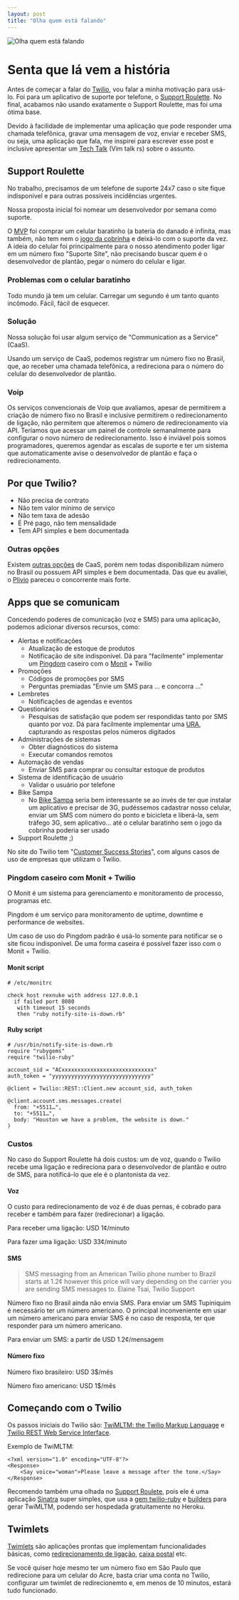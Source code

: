 ```yaml
---
layout: post
title: "Olha quem está falando"
---
```


![Olha quem está falando](/public/images/posts/look-who-is-talking.jpg)

# Senta que lá vem a história

Antes de começar a falar do [Twilio](http://www.twilio.com/), vou falar a minha motivação para usá-lo. Foi para um aplicativo de suporte por telefone, o [Support Roulette](https://github.com/phstc/support-roulette). No final, acabamos não usando exatamente o Support Roulette, mas foi uma ótima base.

Devido à facilidade de implementar uma aplicação que pode responder uma chamada telefônica, gravar uma mensagem de voz, enviar e receber SMS, ou seja, uma aplicação que fala, me inspirei para escrever esse post e inclusive apresentar um [Tech Talk](https://github.com/phstc/support-roulette/tree/master/slides) (Vim talk rs) sobre o assunto.

## Support Roulette

No trabalho, precisamos de um telefone de suporte 24x7 caso o site fique indisponível e para outras possíveis incidências urgentes.

Nossa proposta inicial foi nomear um desenvolvedor por semana como suporte.

O [MVP](http://en.wikipedia.org/wiki/Minimum_viable_product) foi comprar um celular baratinho (a bateria do danado é infinita, mas também, não tem nem o [jogo da cobrinha](http://en.wikipedia.org/wiki/Snake_(video_game\))) e deixá-lo com o suporte da vez. A ideia do celular foi principalmente para o nosso atendimento poder ligar em um número fixo "Suporte Site", não precisando buscar quem é o desenvolvedor de plantão, pegar o número do celular e ligar.

### Problemas com o celular baratinho

Todo mundo já tem um celular. Carregar um segundo é um tanto quanto incômodo. Fácil, fácil de esquecer.

### Solução

Nossa solução foi usar algum serviço de "Communication as a Service" (CaaS).

Usando um serviço de CaaS, podemos registrar um número fixo no Brasil, que, ao receber uma chamada telefônica, a redireciona para o número do celular do desenvolvedor de plantão.

### Voip

Os serviços convencionais de Voip que avaliamos, apesar de permitirem a criação de número fixo no Brasil e inclusive permitirem o redirecionamento de ligação, não permitem que alteremos o número de redirecionamento via API. Teríamos que acessar um painel de controle semanalmente para configurar o novo número de redirecionamento. Isso é inviável pois somos programadores, queremos agendar as escalas de suporte e ter um sistema que automaticamente avise o desenvolvedor de plantão e faça o redirecionamento.

## Por que Twilio?

* Não precisa de contrato
* Não tem valor mínimo de serviço
* Não tem taxa de adesão
* É Pré pago, não tem mensalidade
* Tem API simples e bem documentada

### Outras opções

Existem [outras opções](http://en.wikipedia.org/wiki/Twilio#Competitors) de CaaS, porém nem todas disponibilizam número no Brasil ou possuem API simples e bem documentada. Das que eu avaliei, o [Plivio](http://www.plivo.com/) pareceu o concorrente mais forte.

## Apps que se comunicam

Concedendo poderes de comunicação (voz e SMS) para uma aplicação, podemos adicionar diversos recursos, como:

* Alertas e notificações
  * Atualização de estoque de produtos
  * Notificação de site indisponível. Dá para "facilmente" implementar um [Pingdom](https://www.pingdom.com/) caseiro com o [Monit](http://mmonit.com/monit/) + Twilio
* Promoções
  * Códigos de promoções por SMS
  * Perguntas premiadas "Envie um SMS para … e concorra …"
* Lembretes
  * Notificações de agendas e eventos
* Questionários
  * Pesquisas de satisfação que podem ser respondidas tanto por SMS quanto por voz. Dá para facilmente implementar uma [URA](http://pt.wikipedia.org/wiki/Unidade_de_resposta_aud%C3%ADvel), capturando as respostas pelos números digitados
* Administrações de sistemas
  * Obter diagnósticos do sistema
  * Executar comandos remotos
* Automação de vendas
  * Enviar SMS para comprar ou consultar estoque de produtos
* Sistema de identificação de usuário
  * Validar o usuário por telefone
* Bike Sampa
  * No [Bike Sampa](http://www.bikesampa.com.br/) seria bem interessante se ao invés de ter que instalar um aplicativo e precisar de 3G, pudéssemos cadastrar nosso celular, enviar um SMS com número do ponto e bicicleta e liberá-la, sem tráfego 3G, sem aplicativo… até o celular baratinho sem o jogo da cobrinha poderia ser usado
* Support Roulette ;)

No site do Twilio tem "[Customer Success Stories](http://www.twilio.com/gallery/customers)", com alguns casos de uso de empresas que utilizam o Twilio.

### Pingdom caseiro com Monit + Twilio

O Monit é um sistema para gerenciamento e monitoramento de processo, programas etc.

Pingdom é um serviço para monitoramento de uptime, downtime e performance de websites.

Um caso de uso do Pingdom padrão é usá-lo somente para notificar se o site ficou indisponível. De uma forma caseira é possível fazer isso com o Monit + Twilio.

#### Monit script

    # /etc/monitrc

    check host rexnuke with address 127.0.0.1
      if failed port 8080
       with timeout 15 seconds
       then "ruby notify-site-is-down.rb"

#### Ruby script

    # /usr/bin/notify-site-is-down.rb
    require "rubygems"
    require "twilio-ruby"

    account_sid = "ACxxxxxxxxxxxxxxxxxxxxxxxxxxxxx"
    auth_token = "yyyyyyyyyyyyyyyyyyyyyyyyyyyyyyy"

    @client = Twilio::REST::Client.new account_sid, auth_token

    @client.account.sms.messages.create(
      from: "+5511…",
      to: "+5511…",
      body: "Houston we have a problem, the website is down."
    )

### Custos

No caso do Support Roulette há dois custos: um de voz, quando o Twilio recebe uma ligação e redireciona para o desenvolvedor de plantão e outro de SMS, para notificá-lo que ele é o plantonista da vez.

#### Voz

O custo para redirecionamento de voz é de duas pernas, é cobrado para receber e também para fazer (redirecionar) a ligação.


Para receber uma ligação: USD 1¢/minuto

Para fazer uma ligação: USD 33¢/minuto

#### SMS

> SMS messaging from an American Twilio phone number to Brazil starts at 1.2¢ however this price will vary depending on the carrier you are sending SMS messages to.
> Elaine Tsai, Twilio Support

Número fixo no Brasil ainda não envia SMS. Para enviar um SMS Tupiniquim é necessário ter um número americano. O principal inconveniente em usar um número americano para enviar SMS é no caso de resposta, ter que responder para um número americano.

Para enviar um SMS: a partir de USD 1.2¢/mensagem

#### Número fixo

Número fixo brasileiro: USD 3$/mês

Número fixo americano: USD 1$/mês

## Começando com o Twilio

Os passos iniciais do Twilio são: [TwiMLTM: the Twilio Markup Language](http://www.twilio.com/docs/api/twiml) e
[Twilio REST Web Service Interface](http://www.twilio.com/docs/api/rest).

Exemplo de TwiMLTM:

    <?xml version="1.0" encoding="UTF-8"?>
    <Response>
        <Say voice="woman">Please leave a message after the tone.</Say>
    </Response>

Recomendo também uma olhada no [Support Roulete](https://github.com/phstc/support-roulette), pois ele é uma aplicação [Sinatra](https://github.com/sinatra/sinatra) super simples, que usa a [gem twilio-ruby](https://github.com/twilio/twilio-ruby) e [builders](https://github.com/phstc/support-roulette/blob/master/views/support_roulette_call.builder) para gerar TwiMLTM, podendo ser hospedada gratuitamente no Heroku.

## Twimlets

[Twimlets](https://www.twilio.com/labs/twimlets) são aplicações prontas que implementam funcionalidades básicas, como [redirecionamento de ligação](https://www.twilio.com/labs/twimlets/forward), [caixa postal](https://www.twilio.com/labs/twimlets/voicemail) etc.

Se você quiser hoje mesmo ter um número fixo em São Paulo que redirecione para um celular do Acre, basta  criar uma conta no Twilio, configurar um twimlet de redirecionemto e, em menos de 10 minutos, estará tudo funcionado.
